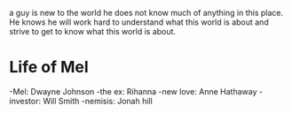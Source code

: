 a guy is new to the world  he does not know much of anything in this place. He knows he will work hard to understand what this world is about and strive to get to know what this world is about.

# Life of Mel

-Mel: Dwayne Johnson
-the ex: Rihanna
-new love: Anne Hathaway
-investor: Will Smith
-nemisis: Jonah hill
